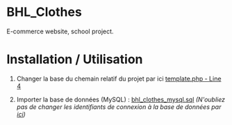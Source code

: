 # BHL_Clothes
E-commerce website, school project.


# Installation / Utilisation 

1) Changer la base du chemain relatif du projet par ici [template.php - Line 4](https://github.com/quentinhoareau/BHL_Clothes/blob/ec3706c4cda75250fe356e34177baf10b848e058/vue/template.php#L4)

2) Importer la base de données (MySQL) : 
[bhl_clothes_mysql.sql](https://github.com/quentinhoareau/BHL_Clothes/blob/master/private/database/bhl_clothes_mysql.sql)
_(N'oubliez pas de changer les identifiants de connexion à la base de données par [ici](https://github.com/quentinhoareau/BHL_Clothes/blob/ec3706c4cda75250fe356e34177baf10b848e058/Modele/DataBase.php#L11-L14))_


